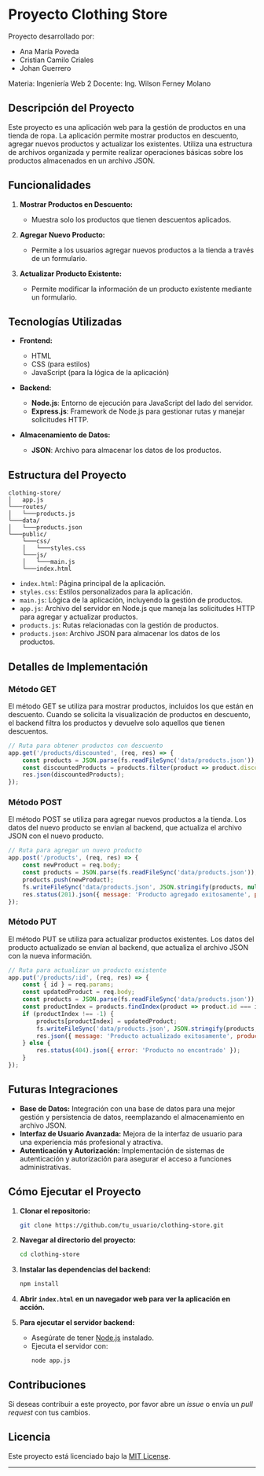 
# Proyecto Clothing Store

Proyecto desarrollado por: 
- Ana María Poveda 
- Cristian Camilo Criales 
- Johan Guerrero

Materia: Ingeniería Web 2 Docente: Ing. Wilson Ferney Molano

## Descripción del Proyecto

Este proyecto es una aplicación web para la gestión de productos en una tienda de ropa. La aplicación permite mostrar productos en descuento, agregar nuevos productos y actualizar los existentes. Utiliza una estructura de archivos organizada y permite realizar operaciones básicas sobre los productos almacenados en un archivo JSON.

## Funcionalidades

1. **Mostrar Productos en Descuento:**
   - Muestra solo los productos que tienen descuentos aplicados.

2. **Agregar Nuevo Producto:**
   - Permite a los usuarios agregar nuevos productos a la tienda a través de un formulario.

3. **Actualizar Producto Existente:**
   - Permite modificar la información de un producto existente mediante un formulario.

## Tecnologías Utilizadas

- **Frontend:**
  - HTML
  - CSS (para estilos)
  - JavaScript (para la lógica de la aplicación)

- **Backend:**
  - **Node.js**: Entorno de ejecución para JavaScript del lado del servidor.
  - **Express.js**: Framework de Node.js para gestionar rutas y manejar solicitudes HTTP.

- **Almacenamiento de Datos:**
  - **JSON**: Archivo para almacenar los datos de los productos.

## Estructura del Proyecto

```
clothing-store/
│   app.js
└───routes/
│   └───products.js
└───data/
│   └───products.json
└───public/
    └───css/
    │   └───styles.css
    └───js/
    │   └───main.js
    └───index.html
```

- `index.html`: Página principal de la aplicación.
- `styles.css`: Estilos personalizados para la aplicación.
- `main.js`: Lógica de la aplicación, incluyendo la gestión de productos.
- `app.js`: Archivo del servidor en Node.js que maneja las solicitudes HTTP para agregar y actualizar productos.
- `products.js`: Rutas relacionadas con la gestión de productos.
- `products.json`: Archivo JSON para almacenar los datos de los productos.

## Detalles de Implementación

### Método GET

El método GET se utiliza para mostrar productos, incluidos los que están en descuento. Cuando se solicita la visualización de productos en descuento, el backend filtra los productos y devuelve solo aquellos que tienen descuentos.

```javascript
// Ruta para obtener productos con descuento
app.get('/products/discounted', (req, res) => {
    const products = JSON.parse(fs.readFileSync('data/products.json'));
    const discountedProducts = products.filter(product => product.discount > 0);
    res.json(discountedProducts);
});
```

### Método POST

El método POST se utiliza para agregar nuevos productos a la tienda. Los datos del nuevo producto se envían al backend, que actualiza el archivo JSON con el nuevo producto.

```javascript
// Ruta para agregar un nuevo producto
app.post('/products', (req, res) => {
    const newProduct = req.body;
    const products = JSON.parse(fs.readFileSync('data/products.json'));
    products.push(newProduct);
    fs.writeFileSync('data/products.json', JSON.stringify(products, null, 2));
    res.status(201).json({ message: 'Producto agregado exitosamente', product: newProduct });
});
```

### Método PUT

El método PUT se utiliza para actualizar productos existentes. Los datos del producto actualizado se envían al backend, que actualiza el archivo JSON con la nueva información.

```javascript
// Ruta para actualizar un producto existente
app.put('/products/:id', (req, res) => {
    const { id } = req.params;
    const updatedProduct = req.body;
    const products = JSON.parse(fs.readFileSync('data/products.json'));
    const productIndex = products.findIndex(product => product.id === id);
    if (productIndex !== -1) {
        products[productIndex] = updatedProduct;
        fs.writeFileSync('data/products.json', JSON.stringify(products, null, 2));
        res.json({ message: 'Producto actualizado exitosamente', product: updatedProduct });
    } else {
        res.status(404).json({ error: 'Producto no encontrado' });
    }
});
```

## Futuras Integraciones

- **Base de Datos:** Integración con una base de datos para una mejor gestión y persistencia de datos, reemplazando el almacenamiento en archivo JSON.
- **Interfaz de Usuario Avanzada:** Mejora de la interfaz de usuario para una experiencia más profesional y atractiva.
- **Autenticación y Autorización:** Implementación de sistemas de autenticación y autorización para asegurar el acceso a funciones administrativas.

## Cómo Ejecutar el Proyecto

1. **Clonar el repositorio:**
   ```bash
   git clone https://github.com/tu_usuario/clothing-store.git
   ```

2. **Navegar al directorio del proyecto:**
   ```bash
   cd clothing-store
   ```

3. **Instalar las dependencias del backend:**
   ```bash
   npm install
   ```

4. **Abrir `index.html` en un navegador web para ver la aplicación en acción.**

5. **Para ejecutar el servidor backend:**
   - Asegúrate de tener [Node.js](https://nodejs.org/) instalado.
   - Ejecuta el servidor con:
     ```bash
     node app.js
     ```

## Contribuciones

Si deseas contribuir a este proyecto, por favor abre un *issue* o envía un *pull request* con tus cambios.

## Licencia

Este proyecto está licenciado bajo la [MIT License](LICENSE).

---
